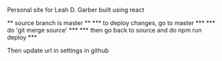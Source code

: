 Personal site for Leah D. Garber
built using react

** source branch is master **
*** to deploy changes, go to master ***
*** do 'git merge source' ***
*** then go back to source and do npm run deploy ***

Then update url in settings in github
